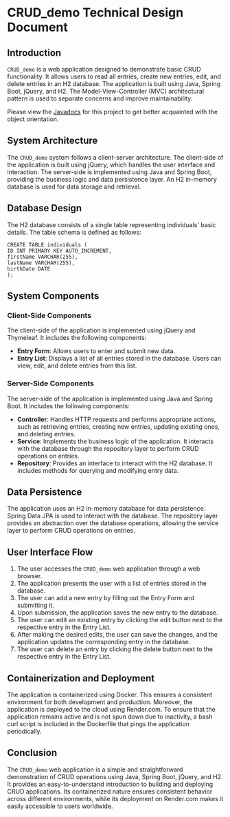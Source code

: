 # CRUD_demo Technical Design Document

## Introduction

`CRUD_demo` is a web application designed to demonstrate basic CRUD functionality. It allows users to read all entries,
create new entries, edit, and delete entries in an H2 database. The application is built using Java, Spring Boot,
jQuery, and H2. The Model-View-Controller (MVC) architectural pattern is used to separate concerns and
improve maintainability.

Please view the [Javadocs](https://deanofwalls.github.io/CRUD_demo/javadocs/index.html) for this project to get better
acquainted with the object orientation.

## System Architecture

The `CRUD_demo` system follows a client-server architecture. The client-side of the application is built using jQuery,
which handles the user interface and interaction. The server-side is implemented using Java and Spring
Boot, providing the business logic and data persistence layer. An H2 in-memory database is used for data storage and
retrieval.

## Database Design

The H2 database consists of a single table representing individuals' basic details. The table schema is defined
as follows:

```
CREATE TABLE individuals (
ID INT PRIMARY KEY AUTO_INCREMENT,
firstName VARCHAR(255),
lastName VARCHAR(255),
birthDate DATE
);
```

## System Components

### Client-Side Components

The client-side of the application is implemented using jQuery and Thymeleaf. It includes the following components:

- **Entry Form**: Allows users to enter and submit new data.
- **Entry List**: Displays a list of all entries stored in the database. Users can view, edit, and delete entries from
  this list.

### Server-Side Components

The server-side of the application is implemented using Java and Spring Boot. It includes the following components:

- **Controller**: Handles HTTP requests and performs appropriate actions, such as retrieving entries, creating new
  entries, updating existing ones, and deleting entries.
- **Service**: Implements the business logic of the application. It interacts with the database through the repository
  layer to perform CRUD operations on entries.
- **Repository**: Provides an interface to interact with the H2 database. It includes methods for querying and modifying
  entry data.

## Data Persistence

The application uses an H2 in-memory database for data persistence. Spring Data JPA is used to interact with the
database. The repository layer provides an abstraction over the database operations, allowing the service layer to
perform CRUD operations on entries.

## User Interface Flow

1. The user accesses the `CRUD_demo` web application through a web browser.
2. The application presents the user with a list of entries stored in the database.
3. The user can add a new entry by filling out the Entry Form and submitting it.
4. Upon submission, the application saves the new entry to the database.
5. The user can edit an existing entry by clicking the edit button next to the respective entry in the Entry List.
6. After making the desired edits, the user can save the changes, and the application updates the corresponding entry in
   the database.
7. The user can delete an entry by clicking the delete button next to the respective entry in the Entry List.

## Containerization and Deployment

The application is containerized using Docker. This ensures a consistent environment for both development and
production. Moreover, the application is deployed to the cloud using Render.com. To ensure that the application remains
active and is not spun down due to inactivity, a bash curl script is included in the Dockerfile that pings the
application periodically.

## Conclusion

The `CRUD_demo` web application is a simple and straightforward demonstration of CRUD operations using Java, Spring
Boot, jQuery, and H2. It provides an easy-to-understand introduction to building and deploying CRUD
applications. Its containerized nature ensures consistent behavior across different environments, while its deployment
on Render.com makes it easily accessible to users worldwide.

